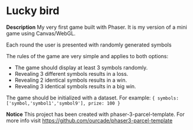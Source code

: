 # Lucky bird

**Description**
My very first game built with Phaser. It is my version of a mini game using Canvas/WebGL.

Each round the user is presented with randomly generated symbols

The rules of the game are very simple and applies to both options:
* The game should display at least 3 symbols randomly.
* Revealing 3 different symbols results in a loss.
* Revealing 2 identical symbols results in a win.
* Revealing 3 identical symbols results in a big win.

The game should be initialized with a dataset. For example:
`{ symbols: ['symbol,'symbol1','symbol9'], prize: 100 }`

**Notice**
This project has been created with phaser-3-parcel-template. For more info visit https://github.com/ourcade/phaser3-parcel-template
